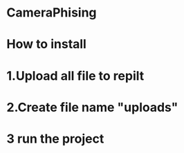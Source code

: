 # CameraPhising

# How to install

# 1.Upload all file to repilt
# 2.Create file name "uploads"
# 3 run the project
